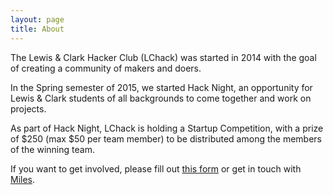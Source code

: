 ```yaml
---
layout: page
title: About
---
```


The Lewis & Clark Hacker Club (LChack) was started in 2014 with the goal of creating a community of makers and doers.

In the Spring semester of 2015, we started Hack Night, an opportunity for Lewis & Clark students of all backgrounds to come together and work on projects.

As part of Hack Night, LChack is holding a Startup Competition, with a prize of $250 (max $50 per team member) to be distributed among the members of the winning team.

If you want to get involved, please fill out [this form](http://goo.gl/forms/4ZavYiDd0u) or get in touch with [Miles](http://milescrabill.com).
